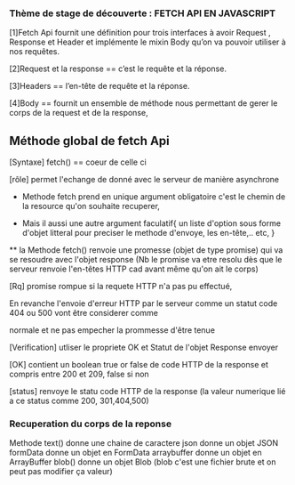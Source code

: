 ###  Thème de stage de découverte : FETCH API EN JAVASCRIPT
[1]Fetch Api  fournit une définition pour trois interfaces à avoir Request , Response et Header et implémente       le mixin Body  qu’on va pouvoir utiliser à nos requêtes.

[2]Request et la response  == c’est le requête et la réponse.

[3]Headers == l’en-tête de requête et la réponse.

[4]Body  == fournit un ensemble de méthode nous permettant de gerer le corps de la request et de la response,


## Méthode global de fetch Api

[Syntaxe] fetch() == coeur de celle ci

[rôle] permet l'echange de donné avec le serveur de manière asynchrone

* Methode fetch prend en unique argument obligatoire c'est le chemin de la resource qu'on souhaite recuperer,

* Mais il aussi une autre argument faculatif{
    un liste d'option sous forme d'objet litteral pour preciser
     le methode d'envoye, les en-tête,.. etc,
}

** la Methode fetch() renvoie une promesse (objet de type promise)
    qui va se resoudre avec l'objet response (Nb le promise va etre resolu dès que le serveur renvoie l'en-têtes HTTP cad avant même qu'on ait le corps)

[Rq] promise rompue si la requete HTTP n'a pas pu effectué,

En revanche l'envoie d'erreur HTTP par le serveur comme un statut code 404 ou 500 vont être considerer comme 


normale et ne pas empecher la prommesse d'être tenue 


[Verification] utliser le propriete OK  et Statut de l'objet Response envoyer 

[OK] contient un boolean true or false de code HTTP de la  response et compris entre 200 et 209, false si non 

[status] renvoye le statu code HTTP de la response (la valeur numerique lié a ce status comme 200, 301,404,500)

### Recuperation du corps de la reponse

Methode text() donne une chaine de caractere
        json donne un objet JSON
        formData donne un objet en FormData
        arraybuffer donne un objet en ArrayBuffer
        blob() donne un objet Blob (blob c'est une fichier brute et on peut pas modifier ça valeur)